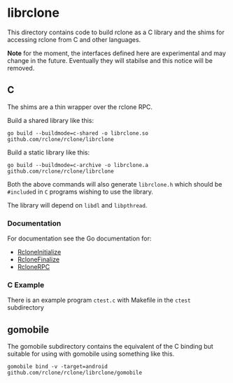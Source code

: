 # librclone

This directory contains code to build rclone as a C library and the
shims for accessing rclone from C and other languages.

**Note** for the moment, the interfaces defined here are experimental
and may change in the future. Eventually they will stabilse and this
notice will be removed.

## C

The shims are a thin wrapper over the rclone RPC.

Build a shared library like this:

    go build --buildmode=c-shared -o librclone.so github.com/rclone/rclone/librclone

Build a static library like this:

    go build --buildmode=c-archive -o librclone.a github.com/rclone/rclone/librclone

Both the above commands will also generate `librclone.h` which should
be `#include`d in `C` programs wishing to use the library.

The library will depend on `libdl` and `libpthread`.

### Documentation

For documentation see the Go documentation for:

- [RcloneInitialize](https://pkg.go.dev/github.com/rclone/rclone/librclone#RcloneInitialize)
- [RcloneFinalize](https://pkg.go.dev/github.com/rclone/rclone/librclone#RcloneFinalize)
- [RcloneRPC](https://pkg.go.dev/github.com/rclone/rclone/librclone#RcloneRPC)

### C Example

There is an example program `ctest.c` with Makefile in the `ctest` subdirectory

## gomobile

The gomobile subdirectory contains the equivalent of the C binding but
suitable for using with gomobile using something like this.

    gomobile bind -v -target=android github.com/rclone/rclone/librclone/gomobile


